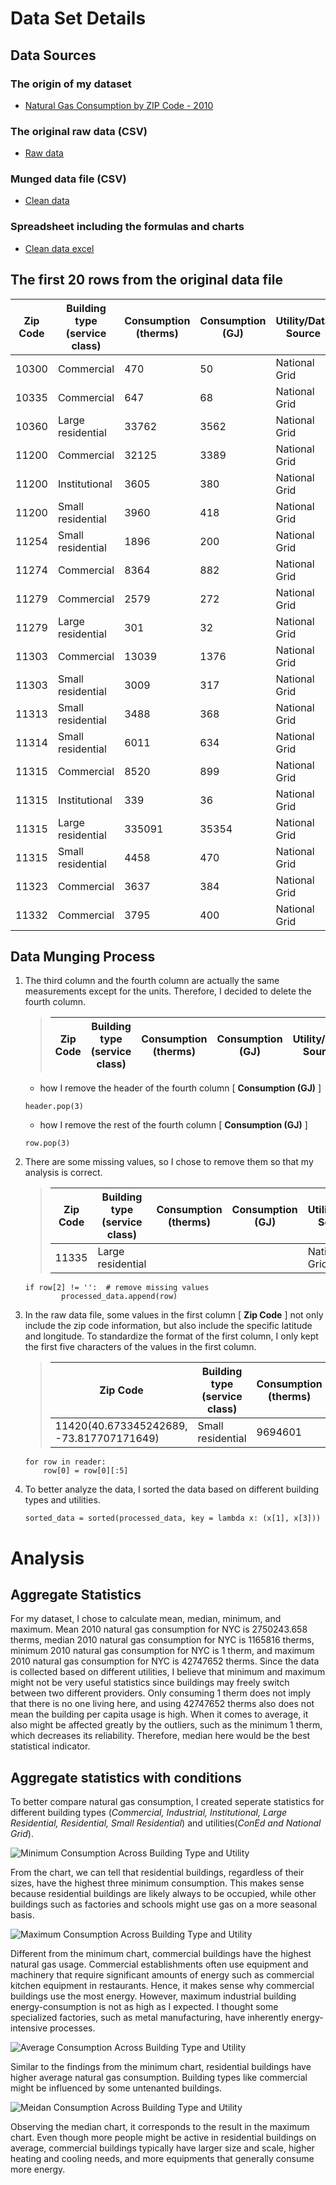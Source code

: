 # Data Set Details 

## Data Sources

### The origin of my dataset
- [Natural Gas Consumption by ZIP Code - 2010](https://data.cityofnewyork.us/Environment/Natural-Gas-Consumption-by-ZIP-Code-2010/uedp-fegm/about_data)
### The original raw data (CSV)
- [Raw data](./data/raw_data.csv)
### Munged data file (CSV)
- [Clean data](./data/clean_data.csv)
### Spreadsheet including the formulas and charts
- [Clean data excel](./data/Clean_data.xlsx)

## The first 20 rows from the original data file

| Zip Code | Building type (service class) | Consumption (therms) | Consumption (GJ) | Utility/Data Source |
|----------|-------------------------------|----------------------|------------------|---------------------|
| 10300    | Commercial                    | 470                  | 50               | National Grid       |
| 10335    | Commercial                    | 647                  | 68               | National Grid       |
| 10360    | Large residential             | 33762                | 3562             | National Grid       |
| 11200    | Commercial                    | 32125                | 3389             | National Grid       |
| 11200    | Institutional                 | 3605                 | 380              | National Grid       |
| 11200    | Small residential             | 3960                 | 418              | National Grid       |
| 11254    | Small residential             | 1896                 | 200              | National Grid       |
| 11274    | Commercial                    | 8364                 | 882              | National Grid       |
| 11279    | Commercial                    | 2579                 | 272              | National Grid       |
| 11279    | Large residential             | 301                  | 32               | National Grid       |
| 11303    | Commercial                    | 13039                | 1376             | National Grid       |
| 11303    | Small residential             | 3009                 | 317              | National Grid       |
| 11313    | Small residential             | 3488                 | 368              | National Grid       |
| 11314    | Small residential             | 6011                 | 634              | National Grid       |
| 11315    | Commercial                    | 8520                 | 899              | National Grid       |
| 11315    | Institutional                 | 339                  | 36               | National Grid       |
| 11315    | Large residential             | 335091               | 35354            | National Grid       |
| 11315    | Small residential             | 4458                 | 470              | National Grid       |
| 11323    | Commercial                    | 3637                 | 384              | National Grid       |
| 11332    | Commercial                    | 3795                 | 400              | National Grid       |

## Data Munging Process

1. The third column and the fourth column are actually the same measurements except for the units. Therefore, I decided to delete the fourth column.
    > | Zip Code | Building type (service class) | Consumption (therms) | Consumption (GJ) | Utility/Data Source |
    > |----------|-------------------------------|----------------------|------------------|---------------------|
    - how I remove the header of the fourth column [ **Consumption (GJ)** ]
    ``` 
    header.pop(3)
    ``` 
    - how I remove the rest of the fourth column [ **Consumption (GJ)** ]
    ``` 
    row.pop(3)
    ``` 

2. There are some missing values, so I chose to remove them so that my analysis is correct.
    > | Zip Code | Building type (service class) | Consumption (therms) | Consumption (GJ) | Utility/Data Source |
    > |----------|-------------------------------|----------------------|------------------|---------------------|
    > | 11335    | Large residential             |                      |                  | National Grid       |
    ```
    if row[2] != '':  # remove missing values
            processed_data.append(row)
    ```

3. In the raw data file, some values in the first column [ **Zip Code** ] not only include the zip code information, but also include the specific latitude and longitude. To standardize the format of the first column, I only kept the first five characters of the values in the first column.
    > | Zip Code                                 | Building type (service class) | Consumption (therms) | Consumption (GJ) | Utility/Data Source |
    > |------------------------------------------|-------------------------------|----------------------|------------------| --------------------|
    > | 11420(40.673345242689, -73.817707171649) | Small residential             | 9694601              | 1022835          | National Grid       |
    ```
    for row in reader:
        row[0] = row[0][:5]
    ```

4. To better analyze the data, I sorted the data based on different building types and utilities.
    ```
    sorted_data = sorted(processed_data, key = lambda x: (x[1], x[3]))
    ```

# Analysis

## Aggregate Statistics

For my dataset, I chose to calculate mean, median, minimum, and maximum. Mean 2010 natural gas consumption for NYC is 2750243.658 therms, median 2010 natural gas consumption for NYC is 1165816 therms, minimum 2010 natural gas consumption for NYC is 1 therm, and maximum 2010 natural gas consumption for NYC is 42747652 therms. 
Since the data is collected based on different utilities, I believe that minimum and maximum might not be very useful statistics since buildings may freely switch between two different providers. Only consuming 1 therm does not imply that there is no one living here, and using 42747652 therms also does not mean the building per capita usage is high. When it comes to average, it also might be affected greatly by the outliers, such as the minimum 1 therm, which decreases its reliability. Therefore, median here would be the best statistical indicator.

## Aggregate statistics with conditions

To better compare natural gas consumption, I created seperate statistics for different building types (_Commercial, Industrial, Institutional, Large Residential, Residential, Small Residential_) and utilities(_ConEd and National Grid_). 

![Minimum Consumption Across Building Type and Utility](./images/Min.jpg)

From the chart, we can tell that residential buildings, regardless of their sizes, have the highest three minimum consumption. This makes sense because residential buildings are likely always to be occupied, while other buildings such as factories and schools might use gas on a more seasonal basis.

![Maximum Consumption Across Building Type and Utility](./images/Max.jpg)

Different from the minimum chart, commercial buildings have the highest natural gas usage. Commercial establishments often use equipment and machinery that require significant amounts of energy such as commercial kitchen equipment in restaurants. Hence, it makes sense why commercial buildings use the most energy. However, maximum industrial building energy-consumption is not as high as I expected. I thought some specialized factories, such as metal manufacturing, have inherently energy-intensive processes.

![Average Consumption Across Building Type and Utility](./images/Avg.jpg)

Similar to the findings from the minimum chart, residential buildings have higher average natural gas consumption. Building types like commercial might be influenced by some untenanted buildings.

![Meidan Consumption Across Building Type and Utility](./images/Median.jpg)

Observing the median chart, it corresponds to the result in the maximum chart. Even though more people might be active in residential buildings on average, commercial buildings typically have larger size and scale, higher heating and cooling needs, and more equipments that generally consume more energy.  


